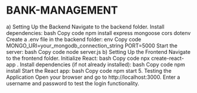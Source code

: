 # BANK-MANAGEMENT
a) Setting Up the Backend
Navigate to the backend folder.
Install dependencies:
bash
Copy code
npm install express mongoose cors dotenv
Create a .env file in the backend folder:
env
Copy code
MONGO_URI=your_mongodb_connection_string
PORT=5000
Start the server:
bash
Copy code
node server.js
b) Setting Up the Frontend
Navigate to the frontend folder.
Initialize React:
bash
Copy code
npx create-react-app .
Install dependencies (if not already installed):
bash
Copy code
npm install
Start the React app:
bash
Copy code
npm start
5. Testing the Application
Open your browser and go to http://localhost:3000.
Enter a username and password to test the login functionality.
